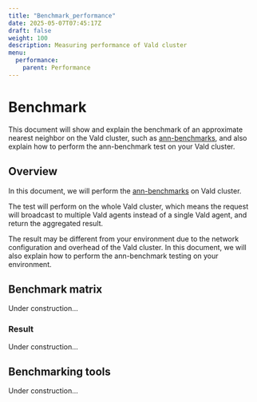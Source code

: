```yaml
---
title: "Benchmark_performance"
date: 2025-05-07T07:45:17Z
draft: false
weight: 100
description: Measuring performance of Vald cluster
menu:
  performance:
    parent: Performance
---
```


# Benchmark

This document will show and explain the benchmark of an approximate nearest neighbor on the Vald cluster, such as [ann-benchmarks](https://github.com/erikbern/ann-benchmarks), and also explain how to perform the ann-benchmark test on your Vald cluster.

<!--
// TODO: uncomment when unit_bench is created.
We also created a guideline of the unit benchmark testing, please refer to [this document](unit_benchmark).
-->

## Overview

In this document, we will perform the [ann-benchmarks](https://github.com/erikbern/ann-benchmarks) on Vald cluster.

The test will perform on the whole Vald cluster, which means the request will broadcast to multiple Vald agents instead of a single Vald agent, and return the aggregated result.

The result may be different from your environment due to the network configuration and overhead of the Vald cluster.
In this document, we will also explain how to perform the ann-benchmark testing on your environment.

## Benchmark matrix

Under construction...

### Result

Under construction...

## Benchmarking tools

Under construction...
